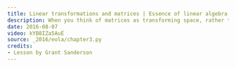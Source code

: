 ```yaml
---
title: Linear transformations and matrices | Essence of linear algebra, chapter 3
description: When you think of matrices as transforming space, rather than as grids of numbers, so much of linear algebra starts to make sense.
date: 2016-08-07
video: kYB8IZa5AuE
source: _2016/eola/chapter3.py
credits:
- Lesson by Grant Sanderson
---
```

